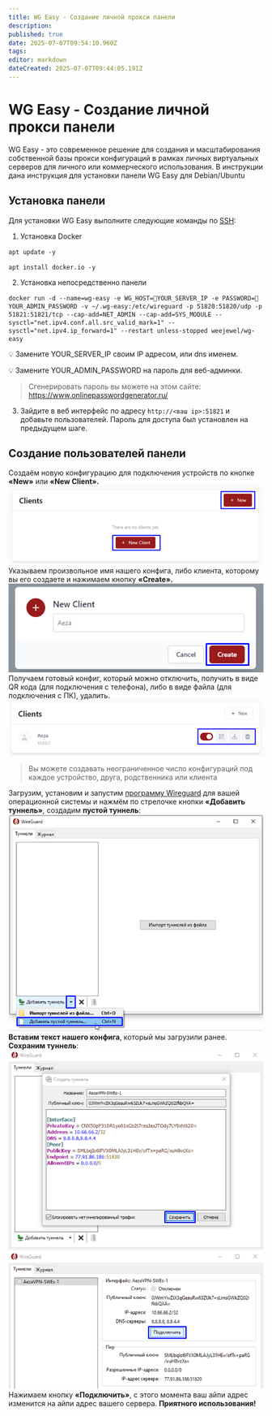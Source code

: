 ```yaml
---
title: WG Easy - Создание личной прокси панели
description: 
published: true
date: 2025-07-07T09:54:10.960Z
tags: 
editor: markdown
dateCreated: 2025-07-07T09:44:05.191Z
---
```


# WG Easy - Создание личной прокси панели
WG Easy - это современное решение для создания и масштабирования собственной базы прокси конфигураций в рамках личных виртуальных серверов для личного или коммерческого использования.
В инструкции дана инструкция для установки панели WG Easy для Debian/Ubuntu
## Установка панели
Для установки WG Easy выполните следующие команды по [SSH](/kak-podklyuchitsya-po-ssh-i-sftp):
1. Установка Docker
```
apt update -y
```
```
apt install docker.io -y
```
2. Установка непосредственно панели
```
docker run -d --name=wg-easy -e WG_HOST=🚨YOUR_SERVER_IP -e PASSWORD=🚨YOUR_ADMIN_PASSWORD -v ~/.wg-easy:/etc/wireguard -p 51820:51820/udp -p 51821:51821/tcp --cap-add=NET_ADMIN --cap-add=SYS_MODULE --sysctl="net.ipv4.conf.all.src_valid_mark=1" --sysctl="net.ipv4.ip_forward=1" --restart unless-stopped weejewel/wg-easy
```
💡 Замените YOUR_SERVER_IP своим IP адресом, или dns именем.

💡 Замените YOUR_ADMIN_PASSWORD на пароль для веб-админки.
>Сгенерировать пароль вы можете на этом сайте: https://www.onlinepasswordgenerator.ru/

3. Зайдите в веб интерфейс по адресу `http://<ваш ip>:51821` и добавьте пользователей. Пароль для доступа был установлен на предыдущем шаге.
## Создание пользователей панели
Создаём новую конфигурацию для подключения устройств по кнопке **«New»** или **«New Client».**
![image23.jpg](/image23.jpg)
Указываем произвольное имя нашего конфига, либо клиента, которому вы его создаете и нажимаем  кнопку **«Create».**
![image24.jpg](/image24.jpg)
Получаем готовый конфиг, который можно отключить, получить в виде QR кода (для подключения с телефона), либо в виде файла (для подключения с ПК), удалить.
![image25.jpg](/image25.jpg)
>Вы можете создавать неограниченное число конфигураций под каждое устройство, друга, родственника или клиента

Загрузим, установим и запустим [программу Wireguard](https://www.wireguard.com/install/) для вашей операционной системы и нажмём по стрелочке кнопки **«Добавить туннель»**, создадим **пустой туннель**:
![image26.jpg](/image26.jpg)
**Вставим текст нашего конфига**, который мы загрузили ранее. **Сохраним туннель**:
![image27.jpg](/image27.jpg)
![image28.jpg](/image28.jpg)
Нажимаем кнопку **«Подключить»**, с этого момента ваш айпи адрес изменится на айпи адрес вашего сервера. **Приятного использования!**